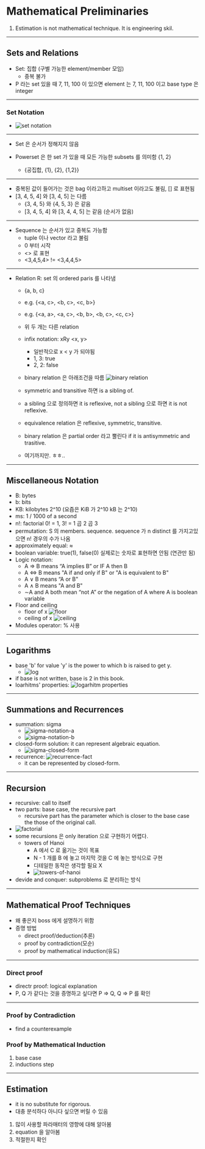 # Mathematical Preliminaries

1. Estimation is not mathematical technique. It is engineering skil.

---

## Sets and Relations

- Set: 집합 (구별 가능한 element/member 모임)
  - 중복 불가
- P 라는 set 있을 때 7, 11, 100 이 있으면 element 는 7, 11, 100 이고 base type 은 integer

---

### Set Notation

- ![set notation](set_notation.png)

---

- Set 은 순서가 정해지지 않음
- Powerset 은 한 set 가 있을 때 모든 가능한 subsets 를 의미함 {1, 2}

  - {공집합, {1}, {2}, {1,2}}

---

- 중복된 값이 들어가는 것은 bag 이라고하고 multiset 이라고도 불림, [] 로 표현됨
- [3, 4, 5, 4] 와 [3, 4, 5] 는 다름
  - {3, 4, 5} 와 {4, 5, 3} 은 같음
  - [3, 4, 5, 4] 와 [3, 4, 4, 5] 는 같음 (순서가 없음)

---

- Sequence 는 순서가 있고 중복도 가능함
  - tuple 이나 vector 라고 불림
  - 0 부터 시작
  - <> 로 표현
  - <3,4,5,4> != <3,4,4,5>

---

- Relation R: set 의 ordered paris 를 나타냄

  - {a, b, c}
  - e.g. {<a, c>, <b, c>, <c, b>}
  - e.g. {<a, a>, <a, c>, <b, b>, <b, c>, <c, c>}
  - 위 두 개는 다른 relation
  - infix notation: xRy <x, y>
    - 일반적으로 x < y 가 되야됨
    - 1, 3: true
    - 2, 2: false
  - binary relation 은 아래조건을 따름
    ![binary relation](./binary_relation.png)

  - symmetric and transitive 하면 is a sibling of.
  - a sibling 으로 정의하면 it is reflexive, not a sibling 으로 하면 it is not reflexive.
  - equivalence relation 은 reflexive, symmetric, transitive.
  - binary relation 은 partial order 라고 뿔린다 if it is antisymmetric and trasitive.
  - 여기까지만. ㅎㅎ..

---

## Miscellaneous Notation

- B: bytes
- b: bits
- KB: kilobytes 2^10 (요즘은 KiB 가 2^10 kB 는 2^10)
- ms: 1 / 1000 of a second
- n!: factorial 0! = 1, 3! = 1 곱 2 곱 3
- permutation: S 의 members. sequence. sequence 가 n distinct 를 가지고있으면 n! 경우의 수가 나옴
- approximately equal: ≈
- boolean variable: true(1), false(0) 실제로는 숫자로 표현하면 안됨 (연관만 됨)
- Logic notation:
  - A ⇒ B means “A implies B” or IF A then B
  - A ⇔ B means "A if and only if B" or "A is equivalent to B"
  - A ∨ B means “A or B"
  - A ∧ B means "A and B"
  - ∼A and A both mean “not A” or the negation of A where A is boolean variable
- Floor and ceiling
  - floor of x ![floor](./floor.png)
  - ceiling of x ![ceiling](./ceiling.png)
- Modules operator: % 사용

---

## Logarithms

- base 'b' for value 'y' is the power to which b is raised to get y.
  - ![log](./logarithm-a.png)
- if base is not written, base is 2 in this book.
- loarhitms' properties: ![logarhitm properties](./logarhitm-properties.png)

---

## Summations and Recurrences

- summation: sigma
  - ![sigma-notation-a](./sigma-notation-a.png)
  - ![sigma-notation-b](./sigma-notation-b.png)
- closed-form solution: it can represent algebraic equation.
  - ![sigma-closed-form](./sigma-closed-form.png)
- recurrence: ![recurrence-fact](./recurrence-fact.png)
  - it can be represented by closed-form.

---

## Recursion

- recursive: call to itself
- two parts: base case, the recursive part
  - recursive part has the parameter which is closer to the base case the those of the original call.
- ![factorial](./recursion-factorial.png)
- some recursions 은 only iteration 으로 구현하기 어렵다.
  - towers of Hanoi
    - A 에서 C 로 옮기는 것이 목표
    - N - 1 개를 B 에 놓고 마지막 것을 C 에 놓는 방식으로 구현
    - 디테일한 동작은 생각할 필요 X
    - ![towers-of-hanoi](./towers-of-hanoi.png)
- devide and conquer: subproblems 로 분리하는 방식

---

## Mathematical Proof Techniques

- 왜 좋은지 boss 에게 설명하기 위함
- 증명 방법
  - direct proof/deduction(추론)
  - proof by contradiction(모순)
  - proof by mathematical induction(유도)

---

### Direct proof

- directr proof: logical explanation
- P, Q 가 같다는 것을 증명하고 싶다면 P => Q, Q => P 를 확인

---

### Proof by Contradiction

- find a counterexample

### Proof by Mathematical Induction

1. base case
2. inductions step

---

## Estimation

- it is no substitute for rigorous.
- 대충 분석하다 아니다 싶으면 버릴 수 있음

1. 많이 사용할 파라매터의 영향에 대해 알아봄
2. equation 을 알아봄
3. 적절한지 확인
